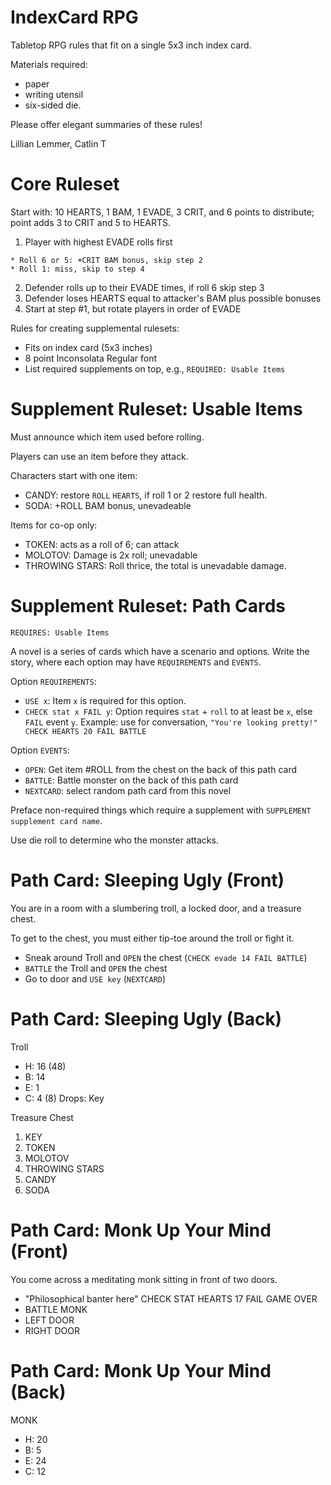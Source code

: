 # IndexCard RPG

Tabletop RPG rules that fit on a single 5x3 inch index card.

Materials required:

  * paper
  * writing utensil
  * six-sided die.

Please offer elegant summaries of these rules!

Lillian Lemmer, Catlin T

# Core Ruleset

Start with: 10 HEARTS, 1 BAM, 1 EVADE, 3 CRIT, and 6 points
to distribute; point adds 3 to CRIT and 5 to HEARTS.

  1. Player with highest EVADE rolls first

    * Roll 6 or 5: +CRIT BAM bonus, skip step 2
    * Roll 1: miss, skip to step 4

  2. Defender rolls up to their EVADE times,
     if roll 6 skip step 3
  3. Defender loses HEARTS equal to attacker's
     BAM plus possible bonuses
  4. Start at step #1, but rotate players
     in order of EVADE

Rules for creating supplemental rulesets:

  * Fits on index card (5x3 inches)
  * 8 point Inconsolata Regular font
  * List required supplements on top, e.g.,
    `REQUIRED: Usable Items`

# Supplement Ruleset: Usable Items

Must announce which item used before rolling.

Players can use an item before they attack.

Characters start with one item:

  * CANDY: restore `ROLL` `HEARTS`, if roll 1 or 2
    restore full health.
  * SODA: +ROLL BAM bonus, unevadeable

Items for co-op only:

  * TOKEN: acts as a roll of 6; can attack
  * MOLOTOV: Damage is 2x roll; unevadable
  * THROWING STARS: Roll thrice, the total is unevadable damage.

# Supplement Ruleset: Path Cards

`REQUIRES: Usable Items`

A novel is a series of cards which have a scenario and options. Write the story, where each option may have `REQUIREMENTS` and `EVENTS`.

Option `REQUIREMENTS`:

  * `USE x`: Item `x` is required for this option.
  * `CHECK stat x FAIL y`: Option requires `stat` + `roll` to at least be `x`, else `FAIL` event `y`. Example: use for conversation, `"You're looking pretty!" CHECK HEARTS 20 FAIL BATTLE`

Option `EVENTS`:

  * `OPEN`: Get item #ROLL from the chest on the back of this path card
  * `BATTLE`: Battle monster on the back of this path card
  * `NEXTCARD`: select random path card from this novel

Preface non-required things which require a supplement with `SUPPLEMENT supplement card name`.

Use die roll to determine who the monster attacks.
  
# Path Card: Sleeping Ugly (Front)

You are in a room with a slumbering troll, a locked door, and a treasure chest.

To get to the chest, you must either tip-toe around the troll or fight it.

- Sneak around Troll and `OPEN` the chest (`CHECK evade 14 FAIL BATTLE`)
- `BATTLE` the Troll and `OPEN` the chest
- Go to door and `USE key` (`NEXTCARD`)

# Path Card: Sleeping Ugly (Back)

Troll
  - H: 16 (48)
  - B: 14
  - E: 1
  - C: 4 (8)
Drops: Key

Treasure Chest
  1. KEY
  2. TOKEN
  3. MOLOTOV
  4. THROWING STARS
  5. CANDY
  6. SODA

# Path Card: Monk Up Your Mind (Front)

You come across a meditating monk sitting in front of two doors.

  - "Philosophical banter here" CHECK STAT HEARTS 17 FAIL GAME OVER
  - BATTLE MONK
  - LEFT DOOR
  - RIGHT DOOR

# Path Card: Monk Up Your Mind (Back)

MONK
  - H: 20
  - B: 5
  - E: 24
  - C: 12

